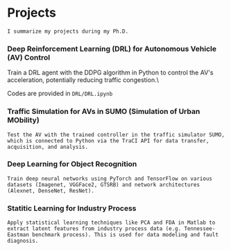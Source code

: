 # Projects
`I summarize my projects during my Ph.D.`

### Deep Reinforcement Learning (DRL) for Autonomous Vehicle (AV) Control
Train a DRL agent with the DDPG algorithm in Python to control the AV's acceleration, potentially reducing traffic congestion.\\

Codes are provided in 
`DRL/DRL.ipynb`

### Traffic Simulation for AVs in SUMO (Simulation of Urban MObility)
`Test the AV with the trained controller in the traffic simulator SUMO, which is connected to Python via the TraCI API for data transfer, acquisition, and analysis.`

### Deep Learning for Object Recognition
`Train deep neural networks using PyTorch and TensorFlow on various datasets (Imagenet, VGGFace2, GTSRB) and network architectures (Alexnet, DenseNet, ResNet).`

### Statitic Learning for Industry Process
`Apply statistical learning techniques like PCA and FDA in Matlab to extract latent features from industry process data (e.g. Tennessee-Eastman benchmark process). This is used for data modeling and fault diagnosis.`

